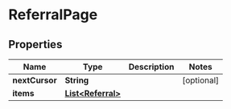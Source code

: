 

# ReferralPage


## Properties

| Name | Type | Description | Notes |
|------------ | ------------- | ------------- | -------------|
|**nextCursor** | **String** |  |  [optional] |
|**items** | [**List&lt;Referral&gt;**](Referral.md) |  |  |



